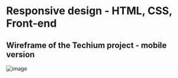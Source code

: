 # Responsive design - HTML, CSS, Front-end

## Wireframe of the Techium project - mobile version

![image](https://user-images.githubusercontent.com/85625481/213548995-d4f6d402-c51b-494d-87b7-9e71410393b8.png)
